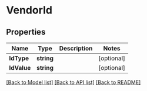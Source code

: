 # VendorId

## Properties

Name | Type | Description | Notes
------------ | ------------- | ------------- | -------------
**IdType** | **string** |  | [optional] 
**IdValue** | **string** |  | [optional] 

[[Back to Model list]](../README.md#documentation-for-models) [[Back to API list]](../README.md#documentation-for-api-endpoints) [[Back to README]](../README.md)


